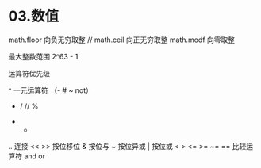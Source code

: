 # 03.数值

math.floor 向负无穷取整   //
math.ceil 向正无穷取整
math.modf 向零取整

最大整数范围  2^63 - 1 

运算符优先级

^
一元运算符 （- # ~ not）
* / // %
+ -
.. 连接
<< >>  按位移位
&   按位与
~   按位异或
|   按位或
< >  <= >= ~= ==  比较运算符
and
or
